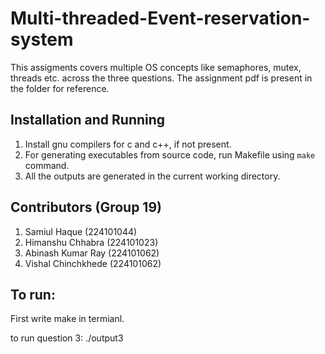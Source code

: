 # Multi-threaded-Event-reservation-system

This assigments covers multiple OS concepts like semaphores, mutex, threads etc. across the three questions. The assignment pdf is present in the folder for reference.

## Installation and Running 

1. Install gnu compilers for c and c++, if not present.
2. For generating executables from source code, run Makefile using `make` command.
3. All the outputs are generated in the current working directory.


## Contributors (Group 19)

1. Samiul Haque (224101044)
2. Himanshu Chhabra (224101023)
3. Abinash Kumar Ray (224101062)
4. Vishal Chinchkhede (224101062)

## To run:
 First write make in termianl.
 

 to run question 3: ./output3
